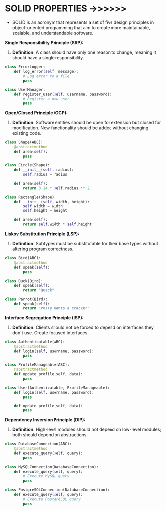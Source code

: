 # SOLID PROPERTIES ->>>>>>
- SOLID is an acronym that represents a set of five design principles in object-oriented programming that aim to create more maintainable, scalable, and understandable software.
  
**Single Responsibility Principle (SRP):**
1. **Definition**: A class should have only one reason to change, meaning it should have a single responsibility.

```python
class ErrorLogger:
    def log_error(self, message):
        # Log error to a file
        pass

class UserManager:
    def register_user(self, username, password):
        # Register a new user
        pass
```

**Open/Closed Principle (OCP):**
1. **Definition**: Software entities should be open for extension but closed for modification. New functionality should be added without changing existing code.

```python
class Shape(ABC):
    @abstractmethod
    def area(self):
        pass

class Circle(Shape):
    def __init__(self, radius):
        self.radius = radius

    def area(self):
        return 3.14 * self.radius ** 2

class Rectangle(Shape):
    def __init__(self, width, height):
        self.width = width
        self.height = height

    def area(self):
        return self.width * self.height
```

**Liskov Substitution Principle (LSP):**
1. **Definition**: Subtypes must be substitutable for their base types without altering program correctness.

```python
class Bird(ABC):
    @abstractmethod
    def speak(self):
        pass

class Duck(Bird):
    def speak(self):
        return "Quack"

class Parrot(Bird):
    def speak(self):
        return "Polly wants a cracker"
```

**Interface Segregation Principle (ISP):**
1. **Definition**: Clients should not be forced to depend on interfaces they don't use. Create focused interfaces.


```python
class Authenticatable(ABC):
    @abstractmethod
    def login(self, username, password):
        pass

class ProfileManageable(ABC):
    @abstractmethod
    def update_profile(self, data):
        pass

class User(Authenticatable, ProfileManageable):
    def login(self, username, password):
        pass

    def update_profile(self, data):
        pass
```

**Dependency Inversion Principle (DIP):**
1. **Definition**: High-level modules should not depend on low-level modules; both should depend on abstractions.

```python
class DatabaseConnection(ABC):
    @abstractmethod
    def execute_query(self, query):
        pass

class MySQLConnection(DatabaseConnection):
    def execute_query(self, query):
        # Execute MySQL query
        pass

class PostgreSQLConnection(DatabaseConnection):
    def execute_query(self, query):
        # Execute PostgreSQL query
        pass
```
